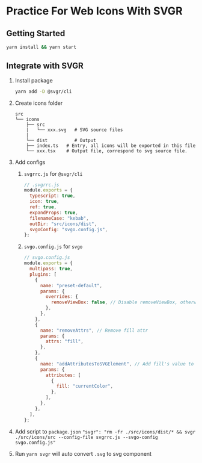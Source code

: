 # Practice For Web Icons With SVGR

## Getting Started

```bash
yarn install && yarn start
```

## Integrate with SVGR

1.  Install package

    ```bash
    yarn add -D @svgr/cli
    ```

2.  Create icons folder

    ```
    src
    └── icons
        ├── src
        |   └── xxx.svg   # SVG source files
        |
        └── dist          # Output
        ├── index.ts   # Entry, all icons will be exported in this file
        └── xxx.tsx    # Output file, correspond to svg source file.
    ```

3.  Add configs

    1.  `svgrrc.js` for `@svgr/cli`

        ```js
        // .svgrrc.js
        module.exports = {
          typescript: true,
          icon: true,
          ref: true,
          expandProps: true,
          filenameCase: "kebab",
          outDir: "src/icons/dist",
          svgoConfig: "svgo.config.js",
        };
        ```

    2.  `svgo.config.js` for `svgo`

        ```js
        // svgo.config.js
        module.exports = {
          multipass: true,
          plugins: [
            {
              name: "preset-default",
              params: {
                overrides: {
                  removeViewBox: false, // Disable removeViewBox, otherwise it might get incorrect performance as change svg's size.
                },
              },
            },
            {
              name: "removeAttrs", // Remove fill attr
              params: {
                attrs: "fill",
              },
            },
            {
              name: "addAttributesToSVGElement", // Add fill's value to be currentColor so we can change svg's color through style.color/class.color
              params: {
                attributes: [
                  {
                    fill: "currentColor",
                  },
                ],
              },
            },
          ],
        };
        ```

4.  Add script to `package.json`
    `"svgr": "rm -fr ./src/icons/dist/* && svgr ./src/icons/src --config-file svgrrc.js --svgo-config svgo.config.js"`

5.  Run `yarn svgr` will auto convert `.svg` to svg component
